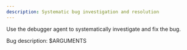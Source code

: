 ```yaml
---
description: Systematic bug investigation and resolution
---
```


Use the debugger agent to systematically investigate and fix the bug.

Bug description: $ARGUMENTS